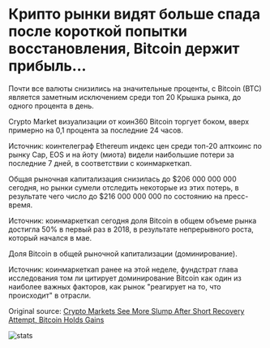 # Крипто рынки видят больше спада после короткой попытки восстановления, Bitcoin держит прибыль...

Почти все валюты снизились на значительные проценты, с Bitcoin (BTC) является заметным исключением среди топ 20 Крышка рынка, до одного процента в день.

Crypto Market визуализации от коин360 Bitcoin торгует боком, вверх примерно на 0,1 процента за последние 24 часов.

Источник: коинтелеграф Ethereum индекс цен среди топ-20 алткоинс по рынку Cap, EOS и на йоту (миота) видели наибольшие потери за последние 7 дней, в соответствии с коинмаркеткап.

Общая рыночная капитализация снизилась до $206 000 000 000 сегодня, но рынки сумели отследить некоторые из этих потерь, в результате чего число до $216 000 000 000 по состоянию на пресс-время.

Источник: коинмаркеткап сегодня доля Bitcoin в общем объеме рынка достигла 50% в первый раз в 2018, в результате непрерывного роста, который начался в мае.

Доля Bitcoin в общей рыночной капитализации (доминирование).

Источник: коинмаркеткап ранее на этой неделе, фундстрат глава исследования том ли цитирует доминирование Bitcoin как один из наиболее важных факторов, как рынок "реагирует на то, что происходит" в отрасли.

Original source: [Crypto Markets See More Slump After Short Recovery Attempt, Bitcoin Holds Gains](https://cointelegraph.com/news/crypto-markets-see-more-slump-after-short-recovery-attempt-bitcoin-holds-gains)

![stats](https://c.statcounter.com/11760860/0/a89fa40b/1/ "stats")